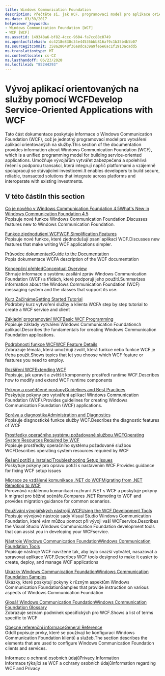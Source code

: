 ```yaml
---
title: Windows Communication Foundation
description: Přečtěte si, jak WCF, programovací model pro aplikace orientované na služby, umožňuje vytvářet zabezpečená a spolehlivá řešení s podporou transakcí.
ms.date: 03/30/2017
helpviewer_keywords:
- Windows Communication Foundation [WCF]
- WCF [WCF]
ms.assetid: 149348a6-bf82-4ccc-9604-fa7cc88c0749
ms.openlocfilehash: dc4218e830c34e44536bbb816af9c1b35b4b5b07
ms.sourcegitcommit: 358a28048f36a8dca39a9fe6e6ac1f1913acadd5
ms.translationtype: MT
ms.contentlocale: cs-CZ
ms.lasthandoff: 06/23/2020
ms.locfileid: "85244293"
---
```

# <a name="develop-service-oriented-applications-with-wcf"></a><span data-ttu-id="6dbba-103">Vývoj aplikací orientovaných na služby pomocí WCF</span><span class="sxs-lookup"><span data-stu-id="6dbba-103">Develop Service-Oriented Applications with WCF</span></span>

<span data-ttu-id="6dbba-104">Tato část dokumentace poskytuje informace o Windows Communication Foundation (WCF), což je jednotný programovací model pro vytváření aplikací orientovaných na služby.</span><span class="sxs-lookup"><span data-stu-id="6dbba-104">This section of the documentation provides information about Windows Communication Foundation (WCF), which is a unified programming model for building service-oriented applications.</span></span> <span data-ttu-id="6dbba-105">Umožňuje vývojářům vytvářet zabezpečená a spolehlivá řešení s podporou transakcí, která integrují napříč platformami a vzájemně spolupracují se stávajícími investicemi.</span><span class="sxs-lookup"><span data-stu-id="6dbba-105">It enables developers to build secure, reliable, transacted solutions that integrate across platforms and interoperate with existing investments.</span></span>

## <a name="in-this-section"></a><span data-ttu-id="6dbba-106">V této části</span><span class="sxs-lookup"><span data-stu-id="6dbba-106">In this section</span></span>

 <span data-ttu-id="6dbba-107">[Co je nového v Windows Communication Foundation 4,5](whats-new.md)</span><span class="sxs-lookup"><span data-stu-id="6dbba-107">[What's New in Windows Communication Foundation 4.5](whats-new.md)</span></span>\
 <span data-ttu-id="6dbba-108">Popisuje nové funkce Windows Communication Foundation.</span><span class="sxs-lookup"><span data-stu-id="6dbba-108">Discusses features new to Windows Communication Foundation.</span></span>

 <span data-ttu-id="6dbba-109">[Funkce zjednodušení WCF](wcf-simplification-features.md)</span><span class="sxs-lookup"><span data-stu-id="6dbba-109">[WCF Simplification Features](wcf-simplification-features.md)</span></span>\
 <span data-ttu-id="6dbba-110">Popisuje nové funkce, které zjednodušují psaní aplikací WCF.</span><span class="sxs-lookup"><span data-stu-id="6dbba-110">Discusses new features that make writing WCF applications simpler.</span></span>

 <span data-ttu-id="6dbba-111">[Průvodce dokumentací](guide-to-the-documentation.md)</span><span class="sxs-lookup"><span data-stu-id="6dbba-111">[Guide to the Documentation](guide-to-the-documentation.md)</span></span>\
 <span data-ttu-id="6dbba-112">Popis dokumentace WCF</span><span class="sxs-lookup"><span data-stu-id="6dbba-112">A description of the WCF documentation</span></span>

 <span data-ttu-id="6dbba-113">[Koncepční přehled](conceptual-overview.md)</span><span class="sxs-lookup"><span data-stu-id="6dbba-113">[Conceptual Overview](conceptual-overview.md)</span></span>\
 <span data-ttu-id="6dbba-114">Shrnuje informace o systému zasílání zpráv Windows Communication Foundation (WCF) a třídách, které podporují jeho použití.</span><span class="sxs-lookup"><span data-stu-id="6dbba-114">Summarizes information about the Windows Communication Foundation (WCF) messaging system and the classes that support its use.</span></span>

 <span data-ttu-id="6dbba-115">[Kurz Začínáme](getting-started-tutorial.md)</span><span class="sxs-lookup"><span data-stu-id="6dbba-115">[Getting Started Tutorial](getting-started-tutorial.md)</span></span>\
 <span data-ttu-id="6dbba-116">Podrobný kurz vytvoření služby a klienta WCF</span><span class="sxs-lookup"><span data-stu-id="6dbba-116">A step by step tutorial to create a WCF service and client</span></span>

 <span data-ttu-id="6dbba-117">[Základní programování WCF](basic-wcf-programming.md)</span><span class="sxs-lookup"><span data-stu-id="6dbba-117">[Basic WCF Programming](basic-wcf-programming.md)</span></span>\
 <span data-ttu-id="6dbba-118">Popisuje základy vytváření Windows Communication Foundationch aplikací.</span><span class="sxs-lookup"><span data-stu-id="6dbba-118">Describes the fundamentals for creating Windows Communication Foundation applications.</span></span>

 <span data-ttu-id="6dbba-119">[Podrobnosti funkce WCF](./feature-details/index.md)</span><span class="sxs-lookup"><span data-stu-id="6dbba-119">[WCF Feature Details](./feature-details/index.md)</span></span>\
 <span data-ttu-id="6dbba-120">Zobrazuje témata, která umožňují zvolit, která funkce nebo funkce WCF je třeba použít.</span><span class="sxs-lookup"><span data-stu-id="6dbba-120">Shows topics that let you choose which WCF feature or features you need to employ.</span></span>

 <span data-ttu-id="6dbba-121">[Rozšíření WCF](./extending/index.md)</span><span class="sxs-lookup"><span data-stu-id="6dbba-121">[Extending WCF](./extending/index.md)</span></span>\
 <span data-ttu-id="6dbba-122">Popisuje, jak upravit a zvětšit komponenty prostředí runtime WCF.</span><span class="sxs-lookup"><span data-stu-id="6dbba-122">Describes how to modify and extend WCF runtime components</span></span>

 <span data-ttu-id="6dbba-123">[Pokyny a osvědčené postupy](guidelines-and-best-practices.md)</span><span class="sxs-lookup"><span data-stu-id="6dbba-123">[Guidelines and Best Practices](guidelines-and-best-practices.md)</span></span>\
 <span data-ttu-id="6dbba-124">Poskytuje pokyny pro vytváření aplikací Windows Communication Foundation (WCF).</span><span class="sxs-lookup"><span data-stu-id="6dbba-124">Provides guidelines for creating Windows Communication Foundation (WCF) applications.</span></span>

 <span data-ttu-id="6dbba-125">[Správa a diagnostika](./diagnostics/index.md)</span><span class="sxs-lookup"><span data-stu-id="6dbba-125">[Administration and Diagnostics](./diagnostics/index.md)</span></span>\
 <span data-ttu-id="6dbba-126">Popisuje diagnostické funkce služby WCF.</span><span class="sxs-lookup"><span data-stu-id="6dbba-126">Describes the diagnostic features of WCF</span></span>

 <span data-ttu-id="6dbba-127">[Prostředky operačního systému požadované službou WCF](operating-system-resources-required-by-wcf.md)</span><span class="sxs-lookup"><span data-stu-id="6dbba-127">[Operating System Resources Required by WCF](operating-system-resources-required-by-wcf.md)</span></span>\
 <span data-ttu-id="6dbba-128">Popisuje prostředky operačního systému požadované službou WCF</span><span class="sxs-lookup"><span data-stu-id="6dbba-128">Describes operating system resources required by WCF</span></span>

 <span data-ttu-id="6dbba-129">[Řešení potíží s instalací](troubleshooting-setup-issues.md)</span><span class="sxs-lookup"><span data-stu-id="6dbba-129">[Troubleshooting Setup Issues](troubleshooting-setup-issues.md)</span></span>\
 <span data-ttu-id="6dbba-130">Poskytuje pokyny pro opravu potíží s nastavením WCF.</span><span class="sxs-lookup"><span data-stu-id="6dbba-130">Provides guidance for fixing WCF setup issues</span></span>

 <span data-ttu-id="6dbba-131">[Migrace ze vzdálené komunikace .NET do WCF](migrating-from-net-remoting-to-wcf.md)</span><span class="sxs-lookup"><span data-stu-id="6dbba-131">[Migrating from .NET Remoting to WCF](migrating-from-net-remoting-to-wcf.md)</span></span>\
 <span data-ttu-id="6dbba-132">Porovnává vzdálenou komunikaci rozhraní .NET s WCF a poskytuje pokyny k migraci pro běžné scénáře.</span><span class="sxs-lookup"><span data-stu-id="6dbba-132">Compares .NET Remoting to WCF and provides migration guidance for common scenarios.</span></span>

 <span data-ttu-id="6dbba-133">[Používání vývojářských nástrojů WCF](using-the-wcf-development-tools.md)</span><span class="sxs-lookup"><span data-stu-id="6dbba-133">[Using the WCF Development Tools](using-the-wcf-development-tools.md)</span></span>\
 <span data-ttu-id="6dbba-134">Popisuje vývojové nástroje sady Visual Studio Windows Communication Foundation, které vám můžou pomoct při vývoji vaší WCFservice.</span><span class="sxs-lookup"><span data-stu-id="6dbba-134">Describes the Visual Studio Windows Communication Foundation development tools that can assist you in developing your WCFservice.</span></span>

 <span data-ttu-id="6dbba-135">[Nástroje Windows Communication Foundation](tools.md)</span><span class="sxs-lookup"><span data-stu-id="6dbba-135">[Windows Communication Foundation Tools](tools.md)</span></span>\
 <span data-ttu-id="6dbba-136">Popisuje nástroje WCF navržené tak, aby bylo snazší vytvářet, nasazovat a spravovat aplikace WCF.</span><span class="sxs-lookup"><span data-stu-id="6dbba-136">Describes WCF tools designed to make it easier to create, deploy, and manage WCF applications</span></span>

 <span data-ttu-id="6dbba-137">[Ukázky Windows Communication Foundation](./samples/index.md)</span><span class="sxs-lookup"><span data-stu-id="6dbba-137">[Windows Communication Foundation Samples](./samples/index.md)</span></span>\
 <span data-ttu-id="6dbba-138">Ukázky, které poskytují pokyny k různým aspektům Windows Communication Foundation</span><span class="sxs-lookup"><span data-stu-id="6dbba-138">Samples that provide instruction on various aspects of Windows Communication Foundation</span></span>

 <span data-ttu-id="6dbba-139">[Glosář Windows Communication Foundation](glossary.md)</span><span class="sxs-lookup"><span data-stu-id="6dbba-139">[Windows Communication Foundation Glossary](glossary.md)</span></span>\
 <span data-ttu-id="6dbba-140">Zobrazuje seznam podmínek specifických pro WCF.</span><span class="sxs-lookup"><span data-stu-id="6dbba-140">Shows a list of terms specific to WCF</span></span>

 <span data-ttu-id="6dbba-141">[Obecné referenční informace](general-reference.md)</span><span class="sxs-lookup"><span data-stu-id="6dbba-141">[General Reference](general-reference.md)</span></span>\
 <span data-ttu-id="6dbba-142">Oddíl popisuje prvky, které se používají ke konfiguraci Windows Communication Foundation klientů a služeb.</span><span class="sxs-lookup"><span data-stu-id="6dbba-142">The section describes the elements that are used to configure Windows Communication Foundation clients and services.</span></span>

 <span data-ttu-id="6dbba-143">[Informace o ochraně osobních údajů](privacy-information.md)</span><span class="sxs-lookup"><span data-stu-id="6dbba-143">[Privacy Information](privacy-information.md)</span></span>\
 <span data-ttu-id="6dbba-144">Informace týkající se WCF a ochrany osobních údajů</span><span class="sxs-lookup"><span data-stu-id="6dbba-144">Information regarding WCF and Privacy</span></span>
